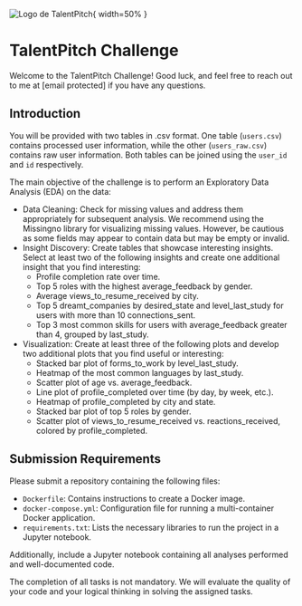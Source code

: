 ![Logo de TalentPitch](https://media.talentpitch.co/app/logos/logo_talentPitch.png){ width=50% }
# TalentPitch Challenge

Welcome to the TalentPitch Challenge! Good luck, and feel free to reach out to me at [email protected] if you have any questions.

## Introduction

You will be provided with two tables in .csv format. One table (`users.csv`) contains processed user information, while the other (`users_raw.csv`) contains raw user information. Both tables can be joined using the `user_id` and `id` respectively.

The main objective of the challenge is to perform an Exploratory Data Analysis (EDA) on the data:

- Data Cleaning: Check for missing values and address them appropriately for subsequent analysis. We recommend using the Missingno library for visualizing missing values. However, be cautious as some fields may appear to contain data but may be empty or invalid.
- Insight Discovery: Create tables that showcase interesting insights. Select at least two of the following insights and create one additional insight that you find interesting:
  - Profile completion rate over time.
  - Top 5 roles with the highest average_feedback by gender.
  - Average views_to_resume_received by city.
  - Top 5 dreamt_companies by desired_state and level_last_study for users with more than 10 connections_sent.
  - Top 3 most common skills for users with average_feedback greater than 4, grouped by last_study.
- Visualization: Create at least three of the following plots and develop two additional plots that you find useful or interesting:
  - Stacked bar plot of forms_to_work by level_last_study.
  - Heatmap of the most common languages by last_study.
  - Scatter plot of age vs. average_feedback.
  - Line plot of profile_completed over time (by day, by week, etc.).
  - Heatmap of profile_completed by city and state.
  - Stacked bar plot of top 5 roles by gender.
  - Scatter plot of views_to_resume_received vs. reactions_received, colored by profile_completed.

## Submission Requirements

Please submit a repository containing the following files:

- `Dockerfile`: Contains instructions to create a Docker image.
- `docker-compose.yml`: Configuration file for running a multi-container Docker application.
- `requirements.txt`: Lists the necessary libraries to run the project in a Jupyter notebook.

Additionally, include a Jupyter notebook containing all analyses performed and well-documented code.

The completion of all tasks is not mandatory. We will evaluate the quality of your code and your logical thinking in solving the assigned tasks.
